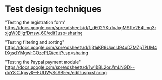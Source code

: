 # Test design techniques
"Testing the registration form"  
https://docs.google.com/spreadsheets/d/1_d602YKuTxJxgMSTte2E4Lmq3rxjgW0EIlgfDmsw_60/edit?usp=sharing

"Testing filtering and sorting"  
https://docs.google.com/spreadsheets/d/1j31qKR9UxmIJ94uDZMZpTPUM4IXgscIYMgwhGOzcPLQ/edit?usp=sharing

"Testing the Paypal payment module"  
https://docs.google.com/spreadsheets/d/1w1DBL2orJfmLNGDI--dxY8ICJgwy8--FUUWySsSB5ec/edit?usp=sharing
